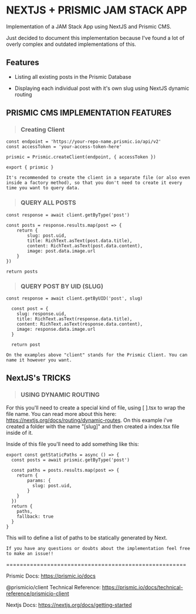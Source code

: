 # NEXTJS + PRISMIC JAM STACK APP

Implementation of a JAM Stack App using NextJS and Prismic CMS.

Just decided to document this implementation because I've found a lot of overly complex and outdated implementations of this.

## Features

- Listing all existing posts in the Prismic Database

- Displaying each individual post with it's own slug using NextJS dynamic routing

## PRISMIC CMS IMPLEMENTATION FEATURES

> ### Creating Client
````
const endpoint = 'https://your-repo-name.prismic.io/api/v2'
const accessToken = 'your-access-token-here'

prismic = Prismic.createClient(endpoint, { accessToken })

export { prismic }
````
`It's recommended to create the client in a separate file (or also even inside a factory method), so that you don't need to create it every time you want to query data.`

> ### QUERY ALL POSTS
````
const response = await client.getByType('post')

const posts = response.results.map(post => {
    return {
        slug: post.uid,
        title: RichText.asText(post.data.title),
        content: RichText.asText(post.data.content),
        image: post.data.image.url
    }
})

return posts
````

> ### QUERY POST BY UID (SLUG)
````
const response = await client.getByUID('post', slug)
  
  const post = {
    slug: response.uid,
    title: RichText.asText(response.data.title),
    content: RichText.asText(response.data.content),
    image: response.data.image.url
  }

  return post
````

`On the examples above "client" stands for the Prismic Client. You can name it however you want. `

## NextJS's TRICKS

> ### USING DYNAMIC ROUTING

For this you'll need to create a special kind of file, using [ ].tsx to wrap the file name. You can read more about this here: https://nextjs.org/docs/routing/dynamic-routes. On this example i've created a folder with the name "[slug]" and then created a index.tsx file inside of it.

Inside of this file you'll need to add something like this:

```
export const getStaticPaths = async () => {
  const posts = await prismic.getByType('post')

  const paths = posts.results.map(post => {
    return {
        params: {
          slug: post.uid,
        }
    }
  })
  return {
    paths,
    fallback: true
  }
}
```

This will to define a list of paths to be statically generated by Next.

`If you have any questions or doubts about the implementation feel free to make an issue!!`

=====================================================

Prismic Docs: https://prismic.io/docs

@prismicio/client Technical Reference: https://prismic.io/docs/technical-reference/prismicio-client

Nextjs Docs: https://nextjs.org/docs/getting-started